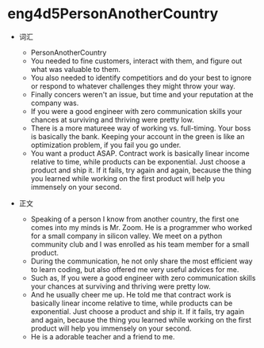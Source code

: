 # eng4d5PersonAnotherCountry

- 词汇
  + PersonAnotherCountry
  + You needed to fine customers, interact with them, and figure out what was valuable to them.
  + You also needed to identify competitiors and do your best to ignore or respond to whatever challenges they might throw your way.
  + Finally concers weren't an issue, but time and your reputation at the company was.
  + If you were a good engineer with zero communication skills your chances at surviving and thriving were pretty low.
  + There is a more matureee way of working vs. full-timing. Your boss is basically the bank. Keeping your account in the green is like an optimization problem, if you fail you go under.
  + You want a product ASAP. Contract work is basically linear income relative to time, while products can be exponential. Just choose a product and ship it. If it fails, try again and again, because the thing you learned while working on the first product will help you immensely on your second.
    
- 正文
  + Speaking of a person I know from another country, the first one comes into my minds is Mr. Zoom. He is a programmer who worked for a small company in silicon valley. We meet on a python community club and I was enrolled as his team member for a small product.
  + During the communication, he not only share the most efficient way to learn coding, but also offered me very useful advices for me. 
  + Such as, If you were a good engineer with zero communication skills your chances at surviving and thriving were pretty low.
  + And he usually cheer me up. He told me that contract work is basically linear income relative to time, while products can be exponential. Just choose a product and ship it. If it fails, try again and again, because the thing you learned while working on the first product will help you immensely on your second.
  + He is a adorable teacher and a friend to me.
